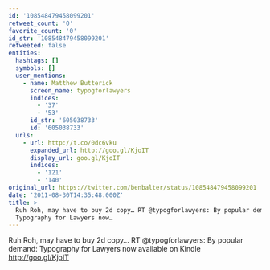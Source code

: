 ```yaml
---
id: '108548479458099201'
retweet_count: '0'
favorite_count: '0'
id_str: '108548479458099201'
retweeted: false
entities:
  hashtags: []
  symbols: []
  user_mentions:
    - name: Matthew Butterick
      screen_name: typogforlawyers
      indices:
        - '37'
        - '53'
      id_str: '605038733'
      id: '605038733'
  urls:
    - url: http://t.co/0dc6vku
      expanded_url: http://goo.gl/KjoIT
      display_url: goo.gl/KjoIT
      indices:
        - '121'
        - '140'
original_url: https://twitter.com/benbalter/status/108548479458099201
date: '2011-08-30T14:35:48.000Z'
title: >-
  Ruh Roh, may have to buy 2d copy… RT @typogforlawyers: By popular demand:
  Typography for Lawyers now…
---
```


Ruh Roh, may have to buy 2d copy… RT @typogforlawyers: By popular demand: Typography for Lawyers now available on Kindle http://goo.gl/KjoIT